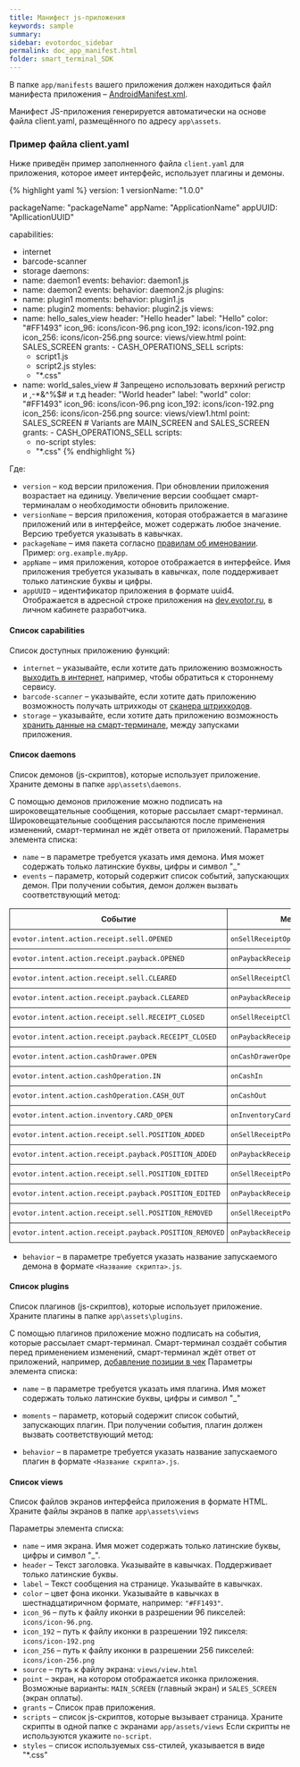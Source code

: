 ```yaml
---
title: Манифест js-приложения
keywords: sample
summary:
sidebar: evotordoc_sidebar
permalink: doc_app_manifest.html
folder: smart_terminal_SDK
---
```


В папке `app/manifests` вашего приложения должен находиться файл манифеста приложения – [AndroidManifest.xml](https://developer.android.com/guide/topics/manifest/manifest-intro.html?hl=ru).

Манифест JS-приложения генерируется автоматически на основе файла client.yaml, размещённого по адресу `app\assets`.


### Пример файла client.yaml

Ниже приведён пример заполненного файла `client.yaml` для приложения, которое имеет интерфейс, использует плагины и демоны.

{% highlight yaml %}
version: 1
versionName: "1.0.0"

packageName: "packageName"
appName: "ApplicationName"
appUUID: "ApllicationUUID"

capabilities:
  - internet
  - barcode-scanner
  - storage
daemons:
  - name: daemon1
    events:
    behavior: daemon1.js
  - name: daemon2
    events:
    behavior: daemon2.js
plugins:
  - name: plugin1
    moments:
    behavior: plugin1.js
  - name: plugin2
    moments:
    behavior: plugin2.js
views:
  - name: hello_sales_view
    header: "Hello header"
    label: "Hello"
    color: "#FF1493"
    icon_96: icons/icon-96.png
    icon_192: icons/icon-192.png
    icon_256: icons/icon-256.png
    source: views/view.html
    point: SALES_SCREEN
    grants:
            - CASH_OPERATIONS_SELL
    scripts:
      - script1.js
      - script2.js
    styles:
      - "*.css"
  - name: world_sales_view # Запрещено использовать верхний регистр и ,-*&^%$# и т.д
    header: "World header"
    label: "world"
    color: "#FF1493"
    icon_96: icons/icon-96.png
    icon_192: icons/icon-192.png
    icon_256: icons/icon-256.png
    source: views/view1.html
    point: SALES_SCREEN # Variants are MAIN_SCREEN and SALES_SCREEN
    grants:
            - CASH_OPERATIONS_SELL
    scripts:
      - no-script
    styles:
      - "*.css"
{% endhighlight %}

Где:
* `version` – код версии приложения. При обновлении приложения возрастает на единицу. Увеличение версии сообщает смарт-терминалам о необходимости обновить приложение.
* `versionName` – версия приложения, которая отображается в магазине приложений или в интерфейсе, может содержать любое значение. Версию требуется указывать в кавычках.
* `packageName` – имя пакета согласно [правилам об именовании](https://docs.oracle.com/javase/tutorial/java/package/namingpkgs.html). Пример: `org.example.myApp`.
* `appName` – имя приложения, которое отображается в интерфейсе. Имя приложения требуется указывать в кавычках, поле поддерживает только латинские буквы и цифры.
* `appUUID` – идентификатор приложения в формате uuid4. Отображается  в адресной строке приложения на [dev.evotor.ru](https://dev.evotor.ru), в личном кабинете разработчика.

#### Список capabilities
Список доступных приложению функций:
* `internet` – указывайте, если хотите дать приложению возможность [выходить в интернет](./doc_cloud_proxy.html), например, чтобы обратиться к стороннему сервису.
* `barcode-scanner` – указывайте, если хотите дать приложению возможность получать штрихкоды от [сканера штрихкодов](./doc_barcode_scanner.html).
* `storage` – указывайте, если хотите дать приложению возможность [хранить данные на смарт-терминале](./doc_storage_api.html), между запусками приложения.

#### Список daemons

Список демонов (js-скриптов), которые использует приложение. Храните демоны в папке `app\assets\daemons`.

С помощью демонов приложение можно подписать на широковещательные сообщения, которые рассылает смарт-терминал. Широковещательные сообщения рассылаются после применения изменений, смарт-терминал не ждёт ответа от приложений.
Параметры элемента списка:
* `name` – в параметре требуется указать имя демона. Имя может содержать только латинские буквы, цифры и символ "\_"
* `events` – параметр, который содержит список событий, запускающих демон. При получении события, демон должен вызвать соответствующий метод:

<style type="text/css">
.tg  {border-collapse:collapse;border-spacing:0;}
.tg td{font-family:Arial, sans-serif;font-size:14px;padding:10px 5px;border-style:solid;border-width:1px;overflow:hidden;word-break:normal;}
.tg th{font-family:Arial, sans-serif;font-size:14px;font-weight:normal;padding:10px 5px;border-style:solid;border-width:1px;overflow:hidden;word-break:normal;}
.tg .tg-e3zv{font-weight:bold}
.tg .tg-yw4l{vertical-align:top}
@media screen and (max-width: 767px) {.tg {width: auto !important;}.tg col {width: auto !important;}.tg-wrap {overflow-x: auto;-webkit-overflow-scrolling: touch;}}</style>
<div class="tg-wrap"><table class="tg">
  <tr>
    <th class="tg-e3zv">Событие</th>
    <th class="tg-e3zv">Метод</th>
  </tr>
  <tr>
    <td class="tg-031e"><code>evotor.intent.action.receipt.sell.OPENED</code></td>
    <td class="tg-031e"><code>onSellReceiptOpened</code></td>
  </tr>
  <tr>
    <td class="tg-031e"><code>evotor.intent.action.receipt.payback.OPENED</code></td>
    <td class="tg-031e"><code>onPaybackReceiptOpened</code></td>
  </tr>
  <tr>
    <td class="tg-031e"><code>evotor.intent.action.receipt.sell.CLEARED</code></td>
    <td class="tg-031e"><code>onSellReceiptCleared</code></td>
  </tr>
  <tr>
    <td class="tg-031e"><code>evotor.intent.action.receipt.payback.CLEARED</code></td>
    <td class="tg-031e"><code>onPaybackReceiptCleared</code></td>
  </tr>
  <tr>
    <td class="tg-yw4l"><code>evotor.intent.action.receipt.sell.RECEIPT_CLOSED</code></td>
    <td class="tg-yw4l"><code>onSellReceiptClosed</code></td>
  </tr>
  <tr>
    <td class="tg-031e"><code>evotor.intent.action.receipt.payback.RECEIPT_CLOSED</code></td>
    <td class="tg-031e"><code>onPaybackReceiptClosed</code></td>
  </tr>
  <tr>
    <td class="tg-031e"><code>evotor.intent.action.cashDrawer.OPEN</code></td>
    <td class="tg-031e"><code>onCashDrawerOpened</code></td>
  </tr>
  <tr>
    <td class="tg-yw4l"><code>evotor.intent.action.cashOperation.IN</code></td>
    <td class="tg-yw4l"><code>onCashIn</code></td>
  </tr>
  <tr>
    <td class="tg-yw4l"><code>evotor.intent.action.cashOperation.CASH_OUT</code></td>
    <td class="tg-yw4l"><code>onCashOut</code></td>
  </tr>
  <tr>
    <td class="tg-yw4l"><code>evotor.intent.action.inventory.CARD_OPEN</code></td>
    <td class="tg-yw4l"><code>onInventoryCardOpened</code></td>
  </tr>
  <tr>
    <td class="tg-yw4l"><code>evotor.intent.action.receipt.sell.POSITION_ADDED</code></td>
    <td class="tg-yw4l"><code>onSellReceiptPositionAdded</code></td>
  </tr>
  <tr>
    <td class="tg-yw4l"><code>evotor.intent.action.receipt.payback.POSITION_ADDED</code></td>
    <td class="tg-yw4l"><code>onPaybackReceiptPositionAdded</code></td>
  </tr>
  <tr>
    <td class="tg-yw4l"><code>evotor.intent.action.receipt.sell.POSITION_EDITED</code></td>
    <td class="tg-yw4l"><code>onSellReceiptPositionEdited</code></td>
  </tr>
  <tr>
    <td class="tg-yw4l"><code>evotor.intent.action.receipt.payback.POSITION_EDITED</code></td>
    <td class="tg-yw4l"><code>onPaybackReceiptPositionEdited</code></td>
  </tr>
  <tr>
    <td class="tg-yw4l"><code>evotor.intent.action.receipt.sell.POSITION_REMOVED</code></td>
    <td class="tg-yw4l"><code>onSellReceiptPositionRemoved</code></td>
  </tr>
  <tr>
    <td class="tg-yw4l"><code>evotor.intent.action.receipt.payback.POSITION_REMOVED</code></td>
    <td class="tg-yw4l"><code>onPaybackReceiptPositionRemoved</code></td>
  </tr>
</table></div>

* `behavior` – в параметре требуется указать название запускаемого демона в формате `<Название скрипта>.js`.

#### Список plugins

Список плагинов (js-скриптов), которые использует приложение. Храните плагины в папке `app\assets\plugins`.

С помощью плагинов приложение можно подписать на события, которые рассылает смарт-терминал. Смарт-терминал создаёт события перед применением изменений, смарт-терминал ждёт ответ от приложений, например, [добавление позиции в чек](./doc_receipt_interactions.html)
Параметры элемента списка:
* `name` – в параметре требуется указать имя плагина. Имя может содержать только латинские буквы, цифры и символ "\_"
* `moments` – параметр, который содержит список событий, запускающих плагин. При получении события, плагин должен вызвать соответствующий метод:


* `behavior` – в параметре требуется указать название запускаемого плагин в формате `<Название скрипта>.js`.

#### Список views

Список файлов экранов интерфейса приложения в формате HTML. Храните файлы экранов в папке `app\assets\views`

Параметры элемента списка:
* `name` – имя экрана. Имя может содержать только латинские буквы, цифры и символ "\_".
* `header` – Текст заголовка. Указывайте в кавычках. Поддерживает только латинские буквы.
* `label` – Текст сообщения на странице. Указывайте в кавычках.
* `color` – цвет фона иконки. Указывайте в кавычках в шестнадцатиричном формате, например: `"#FF1493"`.
* `icon_96` – путь к файлу иконки в разрешении 96 пикселей: `icons/icon-96.png`.
* `icon_192` – путь к файлу иконки в разрешении 192 пикселя: `icons/icon-192.png`
* `icon_256` – путь к файлу иконки в разрешении 256 пикселей: `icons/icon-256.png`
* `source` – путь к файлу экрана: `views/view.html`
* `point` – экран, на котором отображается иконка приложения. Возможные варианты: `MAIN_SCREEN` (главный экран) и `SALES_SCREEN` (экран оплаты).
* `grants` – Список прав приложения.
* `scripts` – список js-скриптов, которые вызывает страница. Храните скрипты в одной папке с экранами `app/assets/views` Если скрипты не используются укажите `no-script`.
* `styles` – список используемых css-стилей, указывается в виде "\*.css"

<!-- {% include note.html content="Скрипты плагинов и демонов запускаются во внутренней среде выполнения JavaScript, которая не содержит возможностей использования веб-технологий, например, разбор DOM, поддержку HTTP, чтение файлов или расширения HTML5." %} -->
